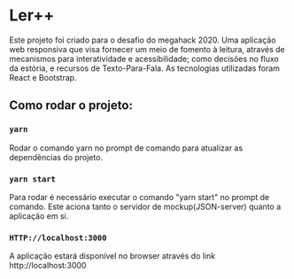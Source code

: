 # Ler++

Este projeto foi criado para o desafio  do megahack 2020. 
Uma aplicação web responsiva que visa fornecer um meio de fomento à leitura, através de mecanismos para interatividade e acessibilidade; como decisões no fluxo da estória, e recursos de Texto-Para-Fala. As tecnologias utilizadas foram React e Bootstrap.

## Como rodar o projeto:

### `yarn `
Rodar o comando yarn no prompt de comando para atualizar as dependências do projeto.

### `yarn start`
Para rodar é necessário executar o comando "yarn start" no prompt de comando. Este aciona tanto o servidor de mockup(JSON-server) quanto a aplicação em si.

### `HTTP://localhost:3000`
A aplicação estará disponível no browser através do link http://localhost:3000



